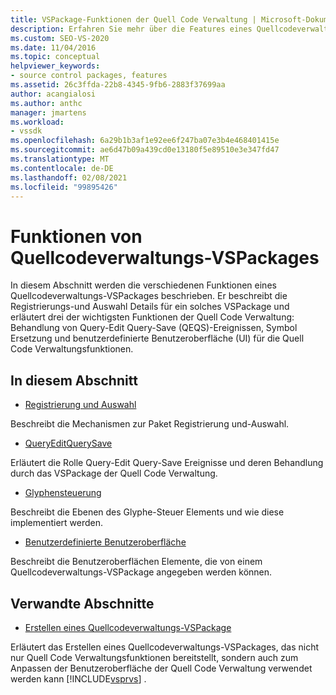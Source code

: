 ```yaml
---
title: VSPackage-Funktionen der Quell Code Verwaltung | Microsoft-Dokumentation
description: Erfahren Sie mehr über die Features eines Quellcodeverwaltungs-VSPackages, einschließlich der Registrierungs-/Auswahldetails und über einige der Hauptfunktionen der Quell Code Verwaltung.
ms.custom: SEO-VS-2020
ms.date: 11/04/2016
ms.topic: conceptual
helpviewer_keywords:
- source control packages, features
ms.assetid: 26c3ffda-22b8-4345-9fb6-2883f37699aa
author: acangialosi
ms.author: anthc
manager: jmartens
ms.workload:
- vssdk
ms.openlocfilehash: 6a29b1b3af1e92ee6f247ba07e3b4e468401415e
ms.sourcegitcommit: ae6d47b09a439cd0e13180f5e89510e3e347fd47
ms.translationtype: MT
ms.contentlocale: de-DE
ms.lasthandoff: 02/08/2021
ms.locfileid: "99895426"
---
```

# <a name="source-control-vspackage-features"></a>Funktionen von Quellcodeverwaltungs-VSPackages
In diesem Abschnitt werden die verschiedenen Funktionen eines Quellcodeverwaltungs-VSPackages beschrieben. Er beschreibt die Registrierungs-und Auswahl Details für ein solches VSPackage und erläutert drei der wichtigsten Funktionen der Quell Code Verwaltung: Behandlung von Query-Edit Query-Save (QEQS)-Ereignissen, Symbol Ersetzung und benutzerdefinierte Benutzeroberfläche (UI) für die Quell Code Verwaltungsfunktionen.

## <a name="in-this-section"></a>In diesem Abschnitt
- [Registrierung und Auswahl](../../extensibility/internals/registration-and-selection-source-control-vspackage.md)

 Beschreibt die Mechanismen zur Paket Registrierung und-Auswahl.

- [QueryEditQuerySave](../../extensibility/internals/query-edit-query-save-source-control-vspackage.md)

 Erläutert die Rolle Query-Edit Query-Save Ereignisse und deren Behandlung durch das VSPackage der Quell Code Verwaltung.

- [Glyphensteuerung](../../extensibility/internals/glyph-control-source-control-vspackage.md)

 Beschreibt die Ebenen des Glyphe-Steuer Elements und wie diese implementiert werden.

- [Benutzerdefinierte Benutzeroberfläche](../../extensibility/internals/custom-user-interface-source-control-vspackage.md)

 Beschreibt die Benutzeroberflächen Elemente, die von einem Quellcodeverwaltungs-VSPackage angegeben werden können.

## <a name="related-sections"></a>Verwandte Abschnitte
- [Erstellen eines Quellcodeverwaltungs-VSPackage](../../extensibility/internals/creating-a-source-control-vspackage.md)

 Erläutert das Erstellen eines Quellcodeverwaltungs-VSPackages, das nicht nur Quell Code Verwaltungsfunktionen bereitstellt, sondern auch zum Anpassen der Benutzeroberfläche der Quell Code Verwaltung verwendet werden kann [!INCLUDE[vsprvs](../../code-quality/includes/vsprvs_md.md)] .
